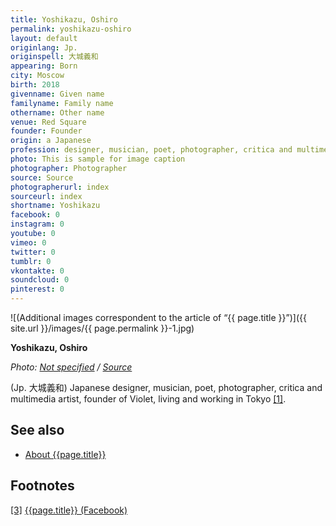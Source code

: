 ```yaml
---
title: Yoshikazu, Oshiro
permalink: yoshikazu-oshiro
layout: default
originlang: Jp.
originspell: 大城義和
appearing: Born
city: Moscow
birth: 2018
givenname: Given name
familyname: Family name
othername: Other name
venue: Red Square
founder: Founder
origin: a Japanese
profession: designer, musician, poet, photographer, critica and multimedia artist, founder of Violet, living and working in Tokyo
photo: This is sample for image caption
photographer: Photographer
source: Source
photographerurl: index
sourceurl: index
shortname: Yoshikazu
facebook: 0
instagram: 0
youtube: 0
vimeo: 0
twitter: 0
tumblr: 0
vkontakte: 0
soundcloud: 0
pinterest: 0
---
```



![(Additional images correspondent to the article of “{{ page.title }}”)]({{ site.url }}/images/{{ page.permalink }}-1.jpg)

**Yoshikazu, Oshiro**

*Photo: [Not specified](index) / [Source](index)*

(Jp. 大城義和) Japanese designer, musician, poet, photographer, critica and multimedia artist, founder of Violet, living and working in Tokyo <span id="a1">[\[1\]](#f1)</span>.

## See also

+ [About {{page.title}}](index)

## Footnotes

[[3]](#a3) <span id="f3"></span> [{{page.title}} (Facebook)](index)
